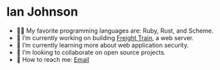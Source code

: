 # Ian Johnson

- 👨‍💻 My favorite programming languages are: Ruby, Rust, and Scheme.
- 🔭 I’m currently working on building [Freight Train](https://github.com/tacoda/freight-train), a web server.
- 🌱 I’m currently learning more about web application security.
- 👯 I’m looking to collaborate on open source projects.
- 💬 How to reach me: [Email](mailto:tacoda@hey.com)
